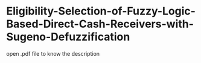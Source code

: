# Eligibility-Selection-of-Fuzzy-Logic-Based-Direct-Cash-Receivers-with-Sugeno-Defuzzification
open .pdf file to know the description
